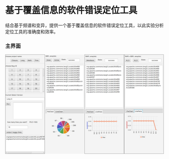 # 基于覆盖信息的软件错误定位工具

结合基于频谱和变异，提供一个基于覆盖信息的软件错误定位工具，以此实验分析定位工具的准确度和效率。

### 主界面
![图片](https://github.com/WuYiwen97/ProjectCodeGUI/blob/master/src/source/13DDBBC5-7F11-409A-B298-EB9F3B3DF272.png)
